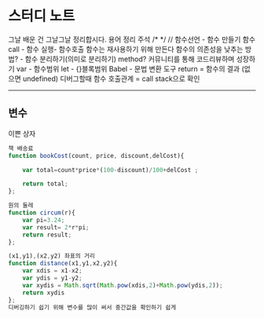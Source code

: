 # 스터디 노트 
그날 배운 건 그날그날 정리합시다. 
용어 정리
주석 /*       */         //
함수선언 - 함수 만들기
함수call - 함수 실행- 함수호출
함수는 재사용하기 위해 만든다
함수의 의존성을 낮추는 방법? - 함수 분리하기(의미로 분리하기)
method?
커뮤니티를 통해 코드리뷰하며 성장하기
var - 함수범위
let - {}블록범위
Babel - 문법 변환 도구
return = 함수의 결과 (없으면 undefined)
디버그할때 함수 호출관계 = call stack으로 확인

---
## 변수  
이쁜 상자

```javascript 
책 배송료
function bookCost(count, price, discount,delCost){

	var total=count*price*(100-discount)/100+delCost ;

	return total;
};

원의 둘레
function circum(r){
	var pi=3.24;
	var result= 2*r*pi;
    return result;
};

(x1,y1),(x2,y2) 좌표의 거리
function distance(x1,y1,x2,y2){
	var xdis = x1-x2;
	var ydis = y1-y2;
	var xydis = Math.sqrt(Math.pow(xdis,2)+Math.pow(ydis,2));
	return xydis
};
디버깅하기 쉽기 위해 변수를 많이 써서 중간값을 확인하기 쉽게


